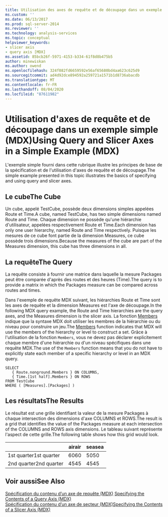 ```yaml
---
title: Utilisation des axes de requête et de découpage dans un exemple simple (MDX) | Microsoft Docs
ms.custom: ''
ms.date: 06/13/2017
ms.prod: sql-server-2014
ms.reviewer: ''
ms.technology: analysis-services
ms.topic: conceptual
helpviewer_keywords:
- slicer axis
- query axis [MDX]
ms.assetid: 85bcb26f-5971-4153-b334-61f8d8b475b5
author: minewiskan
ms.author: owend
ms.openlocfilehash: 324f082fd6659592e56af65680bd4aa623c625d9
ms.sourcegitcommit: ad4d92dce894592a259721a1571b1d8736abacdb
ms.translationtype: MT
ms.contentlocale: fr-FR
ms.lasthandoff: 08/04/2020
ms.locfileid: "87611982"
---
```

# <a name="using-query-and-slicer-axes-in-a-simple-example-mdx"></a><span data-ttu-id="61096-102">Utilisation d'axes de requête et de découpage dans un exemple simple (MDX)</span><span class="sxs-lookup"><span data-stu-id="61096-102">Using Query and Slicer Axes in a Simple Example (MDX)</span></span>
  <span data-ttu-id="61096-103">L'exemple simple fourni dans cette rubrique illustre les principes de base de la spécification et de l'utilisation d'axes de requête et de découpage.</span><span class="sxs-lookup"><span data-stu-id="61096-103">The simple example presented in this topic illustrates the basics of specifying and using query and slicer axes.</span></span>  
  
## <a name="the-cube"></a><span data-ttu-id="61096-104">Le cube</span><span class="sxs-lookup"><span data-stu-id="61096-104">The Cube</span></span>  
 <span data-ttu-id="61096-105">Un cube, appelé TestCube, possède deux dimensions simples appelées Route et Time.</span><span class="sxs-lookup"><span data-stu-id="61096-105">A cube, named TestCube, has two simple dimensions named Route and Time.</span></span> <span data-ttu-id="61096-106">Chaque dimension ne possède qu'une hiérarchie d'utilisateur, appelées respectivement Route et Time.</span><span class="sxs-lookup"><span data-stu-id="61096-106">Each dimension has only one user hierarchy, named Route and Time respectively.</span></span> <span data-ttu-id="61096-107">Puisque les mesures de ce cube font partie de la dimension Measures, ce cube possède trois dimensions.</span><span class="sxs-lookup"><span data-stu-id="61096-107">Because the measures of the cube are part of the Measures dimension, this cube has three dimensions in all.</span></span>  
  
## <a name="the-query"></a><span data-ttu-id="61096-108">La requête</span><span class="sxs-lookup"><span data-stu-id="61096-108">The Query</span></span>  
 <span data-ttu-id="61096-109">La requête consiste à fournir une matrice dans laquelle la mesure Packages peut être comparée d'après des routes et des heures (Time).</span><span class="sxs-lookup"><span data-stu-id="61096-109">The query is to provide a matrix in which the Packages measure can be compared across routes and times.</span></span>  
  
 <span data-ttu-id="61096-110">Dans l'exemple de requête MDX suivant, les hiérarchies Route et Time sont les axes de requête et la dimension Measures est l'axe de découpage.</span><span class="sxs-lookup"><span data-stu-id="61096-110">In the following MDX query example, the Route and Time hierarchies are the query axes, and the Measures dimension is the slicer axis.</span></span> <span data-ttu-id="61096-111">La fonction [Members](/sql/mdx/members-set-mdx) indique que la syntaxe MDX doit utiliser les membres de la hiérarchie ou du niveau pour construire un jeu.</span><span class="sxs-lookup"><span data-stu-id="61096-111">The [Members](/sql/mdx/members-set-mdx) function indicates that MDX will use the members of the hierarchy or level to construct a set.</span></span> <span data-ttu-id="61096-112">Grâce à l'utilisation de la fonction `Members`, vous ne devez pas déclarer explicitement chaque membre d'une hiérarchie ou d'un niveau spécifiques dans une requête MDX.</span><span class="sxs-lookup"><span data-stu-id="61096-112">The use of the `Members` function means that you do not have to explicitly state each member of a specific hierarchy or level in an MDX query.</span></span>  
  
```  
SELECT  
   { Route.nonground.Members } ON COLUMNS,  
   { Time.[1st half].Members } ON ROWS  
FROM TestCube  
WHERE ( [Measures].[Packages] )  
```  
  
## <a name="the-results"></a><span data-ttu-id="61096-113">Les résultats</span><span class="sxs-lookup"><span data-stu-id="61096-113">The Results</span></span>  
 <span data-ttu-id="61096-114">Le résultat est une grille identifiant la valeur de la mesure Packages à chaque intersection des dimensions d'axe COLUMNS et ROWS.</span><span class="sxs-lookup"><span data-stu-id="61096-114">The result is a grid that identifies the value of the Packages measure at each intersection of the COLUMNS and ROWS axis dimensions.</span></span> <span data-ttu-id="61096-115">Le tableau suivant représente l'aspect de cette grille.</span><span class="sxs-lookup"><span data-stu-id="61096-115">The following table shows how this grid would look.</span></span>  
  
||<span data-ttu-id="61096-116">air</span><span class="sxs-lookup"><span data-stu-id="61096-116">air</span></span>|<span data-ttu-id="61096-117">sea</span><span class="sxs-lookup"><span data-stu-id="61096-117">sea</span></span>|  
|-|---------|---------|  
|<span data-ttu-id="61096-118">1st quarter</span><span class="sxs-lookup"><span data-stu-id="61096-118">1st quarter</span></span>|<span data-ttu-id="61096-119">60</span><span class="sxs-lookup"><span data-stu-id="61096-119">60</span></span>|<span data-ttu-id="61096-120">50</span><span class="sxs-lookup"><span data-stu-id="61096-120">50</span></span>|  
|<span data-ttu-id="61096-121">2nd quarter</span><span class="sxs-lookup"><span data-stu-id="61096-121">2nd quarter</span></span>|<span data-ttu-id="61096-122">45</span><span class="sxs-lookup"><span data-stu-id="61096-122">45</span></span>|<span data-ttu-id="61096-123">45</span><span class="sxs-lookup"><span data-stu-id="61096-123">45</span></span>|  
  
## <a name="see-also"></a><span data-ttu-id="61096-124">Voir aussi</span><span class="sxs-lookup"><span data-stu-id="61096-124">See Also</span></span>  
 <span data-ttu-id="61096-125">[Spécification du contenu d’un axe de requête &#40;MDX&#41;](mdx-query-and-slicer-axes-specify-the-contents-of-a-query-axis.md) </span><span class="sxs-lookup"><span data-stu-id="61096-125">[Specifying the Contents of a Query Axis &#40;MDX&#41;](mdx-query-and-slicer-axes-specify-the-contents-of-a-query-axis.md) </span></span>  
 [<span data-ttu-id="61096-126">Spécification du contenu d’un axe de secteur &#40;MDX&#41;</span><span class="sxs-lookup"><span data-stu-id="61096-126">Specifying the Contents of a Slicer Axis &#40;MDX&#41;</span></span>](mdx-query-and-slicer-axes-specify-the-contents-of-a-slicer-axis.md)  
  
  

